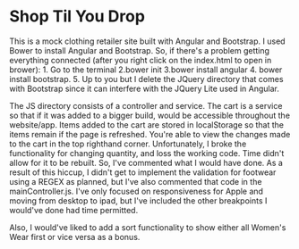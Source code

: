 # Shop Til You Drop




This is a mock clothing retailer site built with Angular and Bootstrap. I used Bower to install Angular and Bootstrap. So, if there's a problem getting everything connected (after you right click on the index.html to open in brower): 
    1. Go to the terminal 
    2.bower init 
    3.bower install angular 
    4. bower install bootstrap.
    5. Up to you but I delete the JQuery directory that comes with Bootstrap since it can interfere with the JQuery Lite used in Angular.


The JS directory consists of a controller and service. The cart is a service so that if it was added to a bigger build, would be accessible throughout the website/app. Items added to the cart are stored in localStorage so that the items remain if the page is refreshed. You're able to view the changes made to the cart in the top righthand corner. Unfortunately, I broke the functionality for changing quantity, and loss the working code. Time didn't allow for it to be rebuilt. So, I've commented what I would have done. As a result of this hiccup, I didn't get to implement the validation for footwear using a REGEX as planned, but I've also commented that code in the mainController.js. I've only focused on responsiveness for Apple and moving from desktop to ipad, but I've included the other breakpoints I would've done had time permitted. 

Also, I would've liked to add a sort functionality to show either all Women's Wear first or vice versa as a bonus.  
